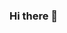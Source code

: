 ### Hi there 👋

<!--
**Pluto-ty/Pluto-ty** is a ✨ _special_ ✨ repository because its `README.md` (this file) appears on your GitHub profile.

Here are some ideas to get you started:

- 🌱 I’m currently learning ...
- 📫 How to reach me: ...

[![Anurag's GitHub stats](https://github-readme-stats.vercel.app/api?username=pluto-ty)](https://github.com/anuraghazra/github-readme-stats)

